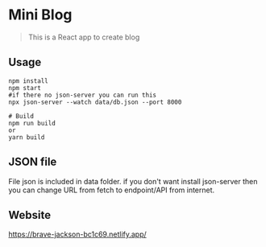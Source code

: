 # Mini Blog

> This is a React app to create blog

## Usage

```
npm install
npm start
#if there no json-server you can run this
npx json-server --watch data/db.json --port 8000

# Build
npm run build
or
yarn build
```

## JSON file

File json is included in data folder. if you don't want install json-server then you can change URL from fetch to endpoint/API from internet.

## Website

https://brave-jackson-bc1c69.netlify.app/
